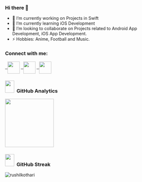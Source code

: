 
### Hi there 👋

- 🔭 I’m currently working on Projects in Swift
- 🌱 I’m currently learning iOS Development
- 👯 I’m looking to collaborate on Projects related to Android App Development, iOS App Development.
- ⚡ Hobbies: Anime, Football and Music.

### Connect with me:

<p  align="left">

<a  href="https://linkedin.com/in/rushil-kothari-719010194/"  target="_blank">
 &nbsp;
<img  align="center"  src="https://cdn.worldvectorlogo.com/logos/linkedin-icon-2.svg"  height="40"  width="40"  /></a>
<a  href="https://www.instagram.com/rushil_kothari"  target="_blank">
 &nbsp;
<img  align="center"  src="https://cdn.worldvectorlogo.com/logos/instagram-2016-5.svg"   height="40"  width="40"  /></a>
<a href="mailto:rushilkothari25.rk@gmail.com" target="_blank">
 &nbsp;
<img  align="center"  src="https://cdn.worldvectorlogo.com/logos/official-gmail-icon-2020-.svg"  height="40"  width="40"  /></a>

</p>

<h3> <img src="https://media.giphy.com/media/ObNTw8Uzwy6KQ/giphy.gif" width="30px" height="40px">&nbsp; GitHub Analytics</h3>
<p align="left">
<a href="https://github.com/RushilKothari">
  <img height="160em" src="https://github-readme-stats-git-master-manojuppala.vercel.app/api?username=RushilKothari&&show_icons=true&title_color=56db67&icon_color=3DEA6F&text_color=f2c744&bg_color=000000" />
</a>
</p>

<h3> <img src="https://media.giphy.com/media/8UHRm5oY4k4FDxq5QG/giphy.gif" width="30px" height="40px">&nbsp; GitHub Streak</h3>
<p><img align="center" src="https://github-readme-streak-stats.herokuapp.com/?user=rushilkothari&theme=dark" alt="rushilkothari" /></p>
